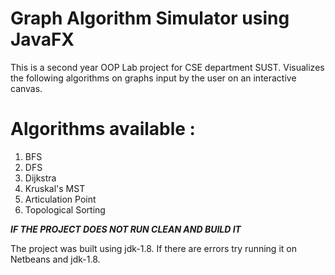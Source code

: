 # Graph Algorithm Simulator using JavaFX

This is a second year OOP Lab project for CSE department SUST.
Visualizes the following algorithms on graphs input by the user on an interactive canvas.
  
# Algorithms available :
1. BFS
2. DFS
3. Dijkstra
4. Kruskal's MST
5. Articulation Point
6. Topological Sorting

<b><i> IF THE PROJECT DOES NOT RUN CLEAN AND BUILD IT </i></b>

The project was built using jdk-1.8. 
If there are errors try running it on Netbeans and jdk-1.8.

